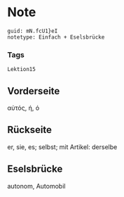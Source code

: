# Note
```
guid: mN.fcU1}eI
notetype: Einfach + Eselsbrücke
```

### Tags
```
Lektion15
```

## Vorderseite
αὐτός, ή, ό

## Rückseite
er, sie, es; selbst; mit Artikel: derselbe

## Eselsbrücke
autonom, Automobil

